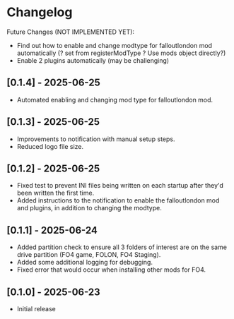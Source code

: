 # Changelog

Future Changes (NOT IMPLEMENTED YET):

- Find out how to enable and change modtype for falloutlondon mod automatically (? set from registerModType ? Use mods object directly?)
- Enable 2 plugins automatically (may be challenging)

## [0.1.4] - 2025-06-25

- Automated enabling and changing mod type for falloutlondon mod.

## [0.1.3] - 2025-06-25

- Improvements to notification with manual setup steps.
- Reduced logo file size.

## [0.1.2] - 2025-06-25

- Fixed test to prevent INI files being written on each startup after they'd been written the first time.
- Added instructions to the notification to enable the falloutlondon mod and plugins, in addition to changing the modtype.

## [0.1.1] - 2025-06-24

- Added partition check to ensure all 3 folders of interest are on the same drive partition (FO4 game, FOLON, FO4 Staging).
- Added some additional logging for debugging.
- Fixed error that would occur when installing other mods for FO4.

## [0.1.0] - 2025-06-23

- Initial release
